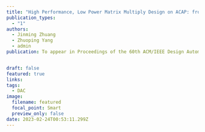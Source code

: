 ```yaml
---
title: "High Performance, Low Power Matrix Multiply Design on ACAP: from Architecture, Design Challenges and DSE Perspectives (🔥📣New Paper & Project🔥📣! )"
publication_types:
  - "1"
authors:
  - Jinming Zhuang
  - Zhuoping Yang
  - admin
publication: To appear in Proceedings of the 60th ACM/IEEE Design Automation Conference, San Francisco, California, USA, (DAC ’23), July 9–13, 2023, San Francisco, CA, USA. Full Paper Accepted (acceptance ratio is 23 percent)  


draft: false
featured: true
links:
tags:
  - DAC 
image:
  filename: featured
  focal_point: Smart
  preview_only: false
date: 2023-02-24T00:53:11.299Z
---
```


